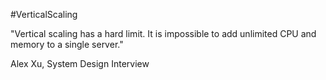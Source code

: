 #VerticalScaling 

"Vertical scaling has a hard limit. It is impossible to add unlimited CPU and memory to a single server."

Alex Xu, System Design Interview